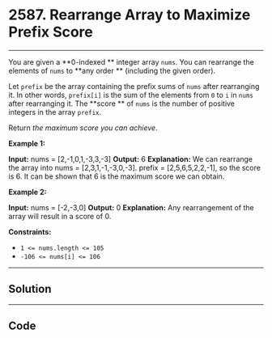 # 2587. Rearrange Array to Maximize Prefix Score

---

You are given a **0-indexed ** integer array `nums`. You can rearrange the elements of `nums` to **any order ** (including the given order).

Let `prefix` be the array containing the prefix sums of `nums` after rearranging it. In other words, `prefix[i]` is the sum of the elements from `0` to `i` in `nums` after rearranging it. The **score ** of `nums` is the number of positive integers in the array `prefix`.

Return _the maximum score you can achieve_.

 

**Example 1:**


**Input:** nums = [2,-1,0,1,-3,3,-3]
**Output:** 6
**Explanation:** We can rearrange the array into nums = [2,3,1,-1,-3,0,-3].
prefix = [2,5,6,5,2,2,-1], so the score is 6.
It can be shown that 6 is the maximum score we can obtain.


**Example 2:**


**Input:** nums = [-2,-3,0]
**Output:** 0
**Explanation:** Any rearrangement of the array will result in a score of 0.


 

**Constraints:**

  * `1 <= nums.length <= 105`
  * `-106 <= nums[i] <= 106`

---

## Solution



---

## Code
```python


```